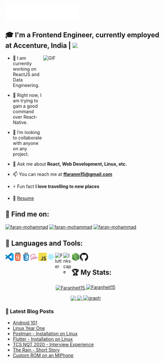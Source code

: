 <img src="header.svg"></img>

## 🎓 I'm a Frontend Engineer, currently employed at Accenture, India | ![](https://komarev.com/ghpvc/?username=Faranheit15&label=Profile%20views&color=0e75b6&style=flat)
<img align="right" alt="GIF" src="https://c.tenor.com/2uyENRmiUt0AAAAC/coding.gif" width="385" height="290" />

- 🔭 I am currently working on ReactJS and Data Engineering.

- 🚀 Right now, I am trying to gain a good command over React-Native.

- 👯 I’m looking to collaborate with anyone on any project.

- 💬 Ask me about **React, Web Development, Linux, etc.**

- 📫 You can reach me at **ffaranm15@gmail.com**

- ⚡ Fun fact **I love travelling to new places**

- 📝 [Resume](https://drive.google.com/file/d/17k7r1TQekr7_7A7a3PPiGMvE9BuaOABI/view?usp=sharing)

## :email: Find me on:  
<p align="left">
<a href="https://www.linkedin.com/in/faran-mohammad-7b938917a/" target="blank"><img align="center" src="https://raw.githubusercontent.com/rahuldkjain/github-profile-readme-generator/master/src/images/icons/Social/linked-in-alt.svg" alt="faran-mohammad" height="30" width="40" /></a>
<a href="https://www.instagram.com/faran.codes/" target="blank"><img align="center" src="https://raw.githubusercontent.com/rahuldkjain/github-profile-readme-generator/master/src/images/icons/Social/instagram.svg" alt="faran-mohammad" height="30" width="40" /></a>
<a href="https://faranheit.medium.com/" target="blank"><img align="center" src="https://raw.githubusercontent.com/rahuldkjain/github-profile-readme-generator/master/src/images/icons/Social/medium.svg" alt="faran-mohammad" height="30" width="40" /></a>
</p>

## 🧰 Languages and Tools:

<img align="left" alt="Visual Studio Code" width="26px" src="https://raw.githubusercontent.com/github/explore/80688e429a7d4ef2fca1e82350fe8e3517d3494d/topics/visual-studio-code/visual-studio-code.png" />
<img align="left" alt="HTML5" width="26px" src="https://raw.githubusercontent.com/github/explore/80688e429a7d4ef2fca1e82350fe8e3517d3494d/topics/html/html.png" />
<img align="left" alt="CSS3" width="26px" src="https://raw.githubusercontent.com/github/explore/80688e429a7d4ef2fca1e82350fe8e3517d3494d/topics/css/css.png" />
<img align="left" alt="Sass" width="26px" src="https://raw.githubusercontent.com/github/explore/80688e429a7d4ef2fca1e82350fe8e3517d3494d/topics/sass/sass.png" />
<img align="left" alt="JavaScript" width="26px" src="https://raw.githubusercontent.com/github/explore/80688e429a7d4ef2fca1e82350fe8e3517d3494d/topics/javascript/javascript.png" />
<img align="left" alt="React" width="26px" src="https://raw.githubusercontent.com/github/explore/80688e429a7d4ef2fca1e82350fe8e3517d3494d/topics/react/react.png" />
<img align="left" alt="Flutter" width="26px" src="https://cdn.iconscout.com/icon/free/png-512/flutter-2038877-1720090.png" />
<img align="left" alt="Inkscape" width="26px" src="https://cdn.iconscout.com/icon/free/png-512/inkscape-569205.png" />
<img align="left" alt="Node.js" width="26px" src="https://raw.githubusercontent.com/github/explore/80688e429a7d4ef2fca1e82350fe8e3517d3494d/topics/nodejs/nodejs.png" />
<img align="left" alt="GitHub" width="26px" src="https://raw.githubusercontent.com/github/explore/78df643247d429f6cc873026c0622819ad797942/topics/github/github.png" />

<br>

## :trophy: My Stats:
<p align="center">
  <a href="https://github-readme-streak-stats.herokuapp.com/?user=Faranheit15&theme=dracula&hide_border=true">
    <img align="center" src="https://github-readme-streak-stats.herokuapp.com/?user=Faranheit15&theme=dracula&hide_border=true" alt="Faranheit15" />
  </a>
  
  <a href="https://github.com/Faranheit15">
    <img src="https://github-profile-trophy.vercel.app/?username=Faranheit15&column=7&theme=dracula&no-bg=true&no-frame=true" alt="Faranheit15" />
  </a>
</p>

<div align="center">
<a href="https://github.com/Faranheit15">
  <img  align="center" src="https://github-readme-stats.vercel.app/api?username=Faranheit15&count_private=true&show_icons=true&locale=en&theme=dracula&hide_border=true" />
</a>

<a href="https://github.com/Faranheit15">
  <img align="center" src="https://github-readme-stats.vercel.app/api/top-langs/?username=Faranheit15&count_private=true&show_icons=true&hide=perl&locale=en&theme=dracula&hide_border=true&layout=compact&langs_count=8" />
</a>

<a href="https://github.com/Faranheit15">
  <img align="center" src="https://activity-graph.herokuapp.com/graph?username=Faranheit15&theme=dracula&hide_border=true&custom_title=Contribution%20Graph&bg_color=000000&color=fe6e96&line=fe6e96&point=ffffff" alt="graph" />
</a>
</div>

### 📕 Latest Blog Posts
<!-- BLOG-POST-LIST:START -->
- [Android 101](https://faranheit.medium.com/android-101-f30be123c2c5)
- [Linux Year One](https://faranheit.medium.com/linux-year-one-23ff9f1eb512)
- [Postman - Installation on Linux](https://faranheit.medium.com/postman-installation-on-linux-e293c399ed4d)
- [Flutter - Installation on Linux](https://faranheit.medium.com/flutter-installation-on-linux-5868849abadf)
- [TCS NQT 2020 - Interview Experience](https://faranheit.medium.com/tcs-nqt-2020-interview-experience-b8a05b32fb4d)
- [The Rain - Short Story](https://faranheit.medium.com/the-rain-b356414a16ee)
- [Custom ROM on an MiPhone](https://faranheit.medium.com/custom-rom-on-an-miphone-3a90cb16de5a)
<!-- BLOG-POST-LIST:END -->
